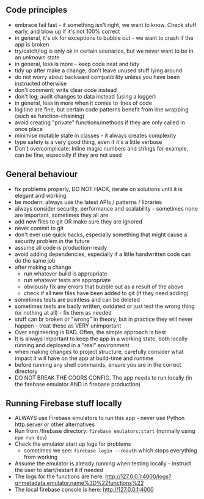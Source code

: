 ## Code principles

 * embrace fail fast - if something isn't right, we want to know. Check stuff early, and blow up if it's not 100% correct
 * in general, it's ok for exceptions to bubble out - we want to crash if the app is broken
 * try/catch/log is only ok in certain scenarios, but we never want to be in an _unknown_ state
 * in general, less is more - keep code neat and tidy
 * tidy up after make a change; don't leave unused stuff lying around
 * do not worry about backward compatibility unless you have been instructed otherwise
 * don't comment; write clear code instead
 * don't log; audit changes to data instead (using a logger)
 * in general, less in more when it comes to lines of code
 * log line are fine, but certain code patterns benefit from line wrapping (such as function-chaining)
 * avoid creating "private" functions/methods if they are only called in once place
 * minimise mutable state in classes - it always creates complexity
 * type safety is a very good thing, even if it's a little verbose
 * Don't overcomplicate: Inline magic numbers and strings for example, can be fine, especially if they are not used

##  General behaviour

 * fix problems properly, DO NOT HACK, iterate on solutions until it is elegant and working
 * be modern: always use the latest APIs / patterns / libraries
 * always consider security, performance and scalability - sometimes none are important, sometimes they all are
 * add new files to git OR make sure they are ignored 
 * never commit to git
 * don't ever use quick hacks, especially something that might cause a security problem in the future
 * assume all code is production-ready
 * avoid adding dependencies, especially if a little handwritten code can do the same job
 * after making a change
   * run whatever build is appropriate
   * run whatever tests are appropriate
   * obviously fix any errors that bubble out as a result of the above
   * check if all new files have been added to git (if they need adding)
 * sometimes tests are pointless and can be deleted
 * sometimes tests are badly written, outdated or just test the wrong thing (or nothing at all) - fix them as needed
 * stuff can br broken or "wrong" in theory, but in practice they will never happen - treat these as VERY unimportant
 * Over engineering is BAD. Often, the simple approach is best
 * It is always important to keep the app in a working state, both locally running and deployed in a "real" environment
 * when making changes to project structure, carefully consider what impact it will have on the app at build-time and runtime
 * before running any shell commands, ensure you are in the correct directory
 * DO NOT BREAK THE COORS CONFIG.  The app needs to run locally (in the firebase emulator AND in firebase production)

## Running Firebase stuff locally

 * ALWAYS use Firebase emulators to run this app - never use Python http.server or other alternatives
 * Run from /firebase directory: `firebase emulators:start` (normally using `npm run dev`)
 * Check the emulator start up logs for problems
   * sometimes we see: `firebase login --reauth` which stops everything from working 
 * Assume the emulator is already running when testing locally - instruct the user to start/restart it if needed
 * The logs for the functions are here: http://127.0.0.1:4000/logs?q=metadata.emulator.name%3D%22functions%22
 * The local firebase console is here: http://127.0.0.1:4000
